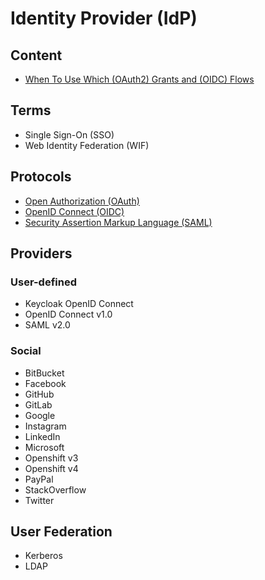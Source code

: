 # Identity Provider (IdP)

<!--
https://linkedin.com/learning/learning-amazon-web-services-aws-for-developers-2/identity-and-access-management-iam

https://github.com/healthify/fake_idp
https://medium.com/swlh/developing-a-microservice-to-handle-over-30k-requests-per-second-at-ifood-3e2d7b822b0e

https://cloudentity.com/

https://docs.solo.io/gloo-edge/master/

https://gist.github.com/bmaupin/6878fae9abcb63ef43f8ac9b9de8fafd

https://app.pluralsight.com/library/courses/getting-started-saml-two/table-of-contents
https://app.pluralsight.com/library/courses/oauth2-json-web-tokens-openid-connect-introduction/table-of-contents

https://linkedin.com/learning/web-security-oauth-and-openid-connect-2/using-oauth-2-0-and-openid-connect
https://linkedin.com/learning/microservices-security/securing-microservices
-->

## Content

- [When To Use Which (OAuth2) Grants and (OIDC) Flows](https://medium.com/@robert.broeckelmann/when-to-use-which-oauth2-grants-and-oidc-flows-ec6a5c00d864)

## Terms

- Single Sign-On (SSO)
- Web Identity Federation (WIF)

## Protocols

- [Open Authorization (OAuth)](/oauth.md)
- [OpenID Connect (OIDC)](/oidc.md)
- [Security Assertion Markup Language (SAML)](/saml.md)

<!-- ## Concepts

- Claims-based Identity

## Choices

- Cloud
- Do-it-yourself -->

<!-- ##

- JSON Web Token (JWT) is a compact URL-safe means of representing claims to be transferred between two parties.
- OpenID Connect (OIDC) is an open standard and decentralized authentication protocol.
- OAuth is a standard that enables access delegation.
-->

## Providers

<!--
- [AWS Cognito](/aws/aws-cognito.md)
- [Auth0](https://auth0.com)
- [Azure AD](https://azure.microsoft.com/en-us/services/active-directory/)
- [Gluu](https://gluu.org/)
- [Okta](https://okta.com)
- [ORY Hydra](ory-hydra.md)
-->

### User-defined

- Keycloak OpenID Connect
- OpenID Connect v1.0
- SAML v2.0

### Social

- BitBucket
- Facebook
- GitHub
- GitLab
- Google
- Instagram
- LinkedIn
- Microsoft
- Openshift v3
- Openshift v4
- PayPal
- StackOverflow
- Twitter

## User Federation

- Kerberos
- LDAP
